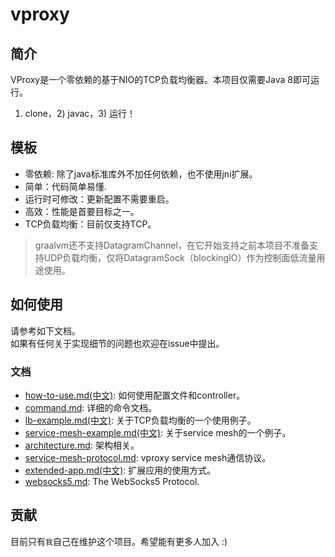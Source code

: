 # vproxy

## 简介

VProxy是一个零依赖的基于NIO的TCP负载均衡器。本项目仅需要Java 8即可运行。

1) clone，2) javac，3) 运行！

## 模板

* 零依赖: 除了java标准库外不加任何依赖，也不使用jni扩展。
* 简单：代码简单易懂.
* 运行时可修改：更新配置不需要重启。
* 高效：性能是首要目标之一。
* TCP负载均衡：目前仅支持TCP。

> graalvm还不支持DatagramChannel，在它开始支持之前本项目不准备支持UDP负载均衡，仅将DatagramSock（blockingIO）作为控制面低流量用途使用。

## 如何使用

请参考如下文档。  
如果有任何关于实现细节的问题也欢迎在issue中提出。

### 文档

* [how-to-use.md(中文)](https://github.com/wkgcass/vproxy/blob/master/doc_zh/how-to-use.md): 如何使用配置文件和controller。
* [command.md](https://github.com/wkgcass/vproxy/blob/master/doc/command.md): 详细的命令文档。
* [lb-example.md(中文)](https://github.com/wkgcass/vproxy/blob/master/doc_zh/lb-example.md): 关于TCP负载均衡的一个使用例子。
* [service-mesh-example.md(中文)](https://github.com/wkgcass/vproxy/blob/master/doc_zh/service-mesh-example.md): 关于service mesh的一个例子。
* [architecture.md](https://github.com/wkgcass/vproxy/blob/master/doc/architecture.md): 架构相关。
* [service-mesh-protocol.md](https://github.com/wkgcass/vproxy/blob/master/doc/service-mesh-protocol.md): vproxy service mesh通信协议。
* [extended-app.md(中文)](https://github.com/wkgcass/vproxy/blob/master/doc_zh/extended-app.md): 扩展应用的使用方式。
* [websocks5.md](https://github.com/wkgcass/vproxy/blob/master/doc/websocks5.md): The WebSocks5 Protocol.

## 贡献

目前只有`我`自己在维护这个项目。希望能有更多人加入 :)
